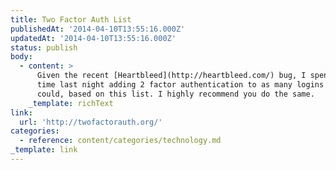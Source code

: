 ```yaml
---
title: Two Factor Auth List
publishedAt: '2014-04-10T13:55:16.000Z'
updatedAt: '2014-04-10T13:55:16.000Z'
status: publish
body:
  - content: >
      Given the recent [Heartbleed](http://heartbleed.com/) bug, I spent some
      time last night adding 2 factor authentication to as many logins as I
      could, based on this list. I highly recommend you do the same.
    _template: richText
link:
  url: 'http://twofactorauth.org/'
categories:
  - reference: content/categories/technology.md
_template: link
---
```




